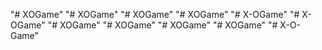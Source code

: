 "# XOGame" 
"# XOGame" 
"# XOGame" 
"# XOGame" 
"# X-OGame" 
"# X-OGame" 
"# XOGame" 
"# XOGame" 
"# XOGame" 
"# XOGame" 
"# X-O-Game" 
